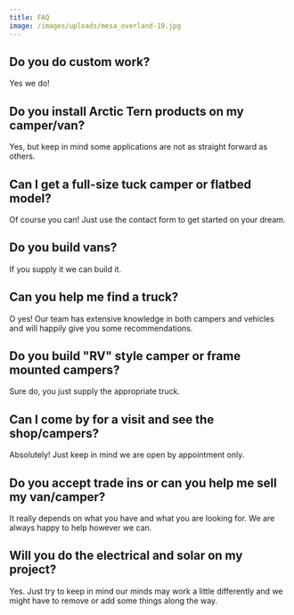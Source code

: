 ```yaml
---
title: FAQ
image: /images/uploads/mesa_overland-19.jpg
---
```

## Do you do custom work?

Yes we do!

## D﻿o you install Arctic Tern products on my camper/van?

Y﻿es, but keep in mind some applications are not as straight forward as others. 

## C﻿an I get a full-size tuck camper or flatbed model?

O﻿f course you can! Just use the contact form to get started on your dream. 

## D﻿o you build vans?

I﻿f you supply it we can build it. 

## C﻿an you help me find a truck?

O﻿ yes! Our team has extensive knowledge in both campers and vehicles and will happily give you some recommendations.

## D﻿o you build "RV" style camper or frame mounted campers? 

S﻿ure do, you just supply the appropriate truck. 

## C﻿an I come by for a visit and see the shop/campers?

A﻿bsolutely! Just keep in mind we are open by appointment only.

## D﻿o you accept trade ins or can you help me sell my van/camper?

I﻿t really depends on what you have and what you are looking for. We are always happy to help however we can. 

## W﻿ill you do the electrical and solar on my project?

Y﻿es. Just try to keep in mind our minds may work a little differently and we might have to remove or add some things along the way.